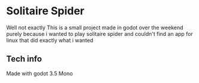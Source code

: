# Solitaire Spider
Well not exactly
This is a small project made in godot over the weekend purely because i wanted to play solitaire spider and couldn't find an app for linux that did exactly what i wanted

## Tech info
Made with godot 3.5 Mono
